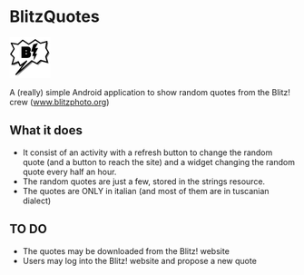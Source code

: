 BlitzQuotes
===========

![logo](https://github.com/mgalardini/BlitzQuotes/raw/master/res/drawable-hdpi/icon.png)

A (really) simple Android application to show random quotes from the Blitz! crew (www.blitzphoto.org)

What it does
------------

* It consist of an activity with a refresh button to change the random quote (and a button to reach the site) and a widget changing the random quote every half an hour.
* The random quotes are just a few, stored in the strings resource.
* The quotes are ONLY in italian (and most of them are in tuscanian dialect)

TO DO
-----

* The quotes may be downloaded from the Blitz! website
* Users may log into the Blitz! website and propose a new quote
